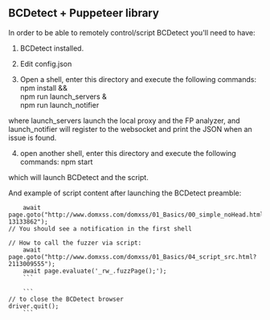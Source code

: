 ## BCDetect + Puppeteer library


In order to be able to remotely control/script BCDetect you'll need to have:

1. BCDetect installed.
2. Edit config.json

3. Open a shell, enter this directory and execute the following commands:
	npm install && \
	npm run launch_servers & \
	npm run launch_notifier

where launch_servers launch the local proxy and the FP analyzer,
and launch_notifier will register to the websocket and print the JSON when an issue is found.

4. open another shell, enter this directory and execute the following commands:
	npm start

which will launch BCDetect and the script.

And example of script content after launching the BCDetect preamble:
```
	await page.goto("http://www.domxss.com/domxss/01_Basics/00_simple_noHead.html?13133862");
// You should see a notification in the first shell
```
```
// How to call the fuzzer via script:
    await page.goto("http://www.domxss.com/domxss/01_Basics/04_script_src.html?2113009555");
    await page.evaluate('_rw_.fuzzPage();');
    ```
    
    ```
// to close the BCDetect browser
driver.quit();
	```
